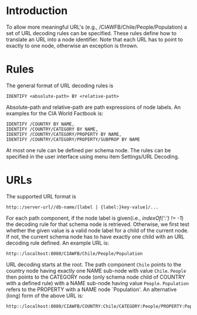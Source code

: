 # Introduction #

To allow more meaningful URL's (e.g., /CIAWFB/Chile/People/Population) a set of URL decoding rules can be specified. These rules define how to translate an URL into a node identifier. Note that each URL has to point to exactly to one node, otherwise an exception is thrown.

# Rules #

The general format of URL decoding rules is

```
IDENTIFY <absolute-path> BY <relative-path>
```

Absolute-path and relative-path are path expressions of node labels. An examples for the CIA World Factbook is:

```
IDENTIFY /COUNTRY BY NAME,
IDENTIFY /COUNTRY/CATEGORY BY NAME,
IDENTIFY /COUNTRY/CATEGORY/PROPERTY BY NAME,
IDENTIFY /COUNTRY/CATEGORY/PROPERTY/SUBPROP BY NAME
```

At most one rule can be defined per schema node. The rules can be specified in the user interface using menu item Settings/URL Decoding.

# URLs #

The supported URL format is

```
http::/server-url//db-name/[label | {label:}key-value]/...
```

For each path component, if the node label is given(i.e., _indexOf(':') != -1_) the decoding rule for that schema node is retrieved. Otherwise, we first test whether the given value is a valid node label for a child of the current node. If not, the current schema node has to have exactly one child with an URL decoding rule defined. An example URL is:

```
http::/localhost:8080/CIAWFB/Chile/People/Population
```

URL decoding starts at the root. The path component `Chile` points to the country node having exactly one NAME sub-node with value `Chile`. `People` then points to the CATEGORY node (only schema node child of COUNTRY with a defined rule) with a NAME sub-node having value `People`. `Population` refers to the PROPERTY with a NAME node `Population'. An alternative (long) form of the above URL is:

```
http::/localhost:8080/CIAWFB/COUNTRY:Chile/CATEGORY:People/PROPERTY:Population
```